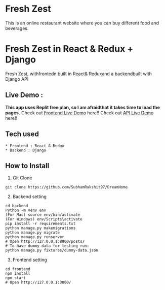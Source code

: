 # Fresh Zest
  This is an online restaurant website where you can buy different food and beverages.
  
# Fresh Zest in React & Redux + Django
  Fresh Zest, withfrontedn built in React& Reduxand a backendbuilt with Django API

## Live Demo :
**This app uses Replit free plan, so I am afraidthat it takes time to load the pages.**
Check out [Frontend Live Demo](http://frontfreshzest.fakush8.repl.co/) here!!
Check out [API Live Demo](http://backfreshzest.fakush8.repl.co/) here!!
## Tech used
```
* Frontend : React & Redux
* Backend : Django
```
## How to Install
1. Git Clone
```
git clone https://github.com/SubhamRakshit97/DreamHome
```
2. Backend setting
```
cd backend
Python -m venv env
(For Mac) source env/bin/activate
(For Windows) env/Scripts\activate
pip install -r requirements.txt
python manage.py makemigrations
python manage.py migrate
python manage.py runserver
# Open http://127.0.0.1:8000/posts/
# To have dummy data for testing run:
python manage.py fixtures/dummy-data.json
```
3. Frontend setting
```
cd frontend
npm install
npm start
# Open http://127.0.0.1:3000/
```
